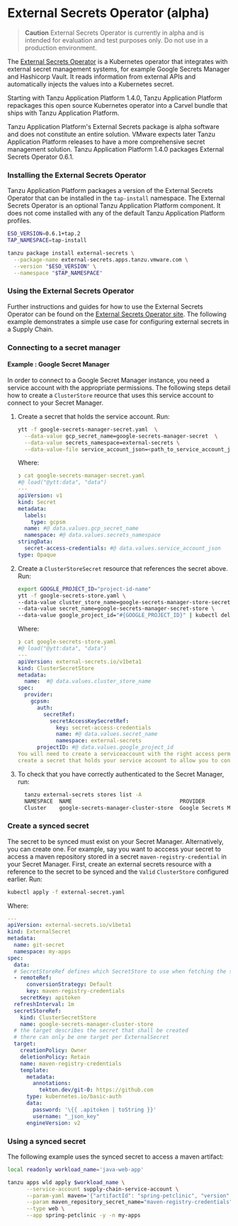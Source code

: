 # External Secrets Operator (alpha)

>**Caution** External Secrets Operator is currently in alpha and is intended for evaluation and test purposes only. Do not use in a production environment.

The [External Secrets Operator](https://external-secrets.io) is a Kubernetes
operator that integrates with external secret management systems, for example Google
Secrets Manager and Hashicorp Vault. It reads information from external APIs and
automatically injects the values into a Kubernetes secret.

Starting with Tanzu Application Platform 1.4.0, Tanzu Application Platform repackages this open
source Kubernetes operator into a Carvel bundle that ships with Tanzu Application Platform.

Tanzu Application Platform's External Secrets package is alpha software and does not constitute an
entire solution.  VMware expects later Tanzu Application Platform releases to have a more comprehensive secret
management solution. Tanzu Application Platform 1.4.0 packages External Secrets Operator 0.6.1.

### Installing the External Secrets Operator

Tanzu Application Platform packages a version of the External Secrets Operator
that can be installed in the `tap-install` namespace.  The External Secrets
Operator is an optional Tanzu Application Platform component. It does not come installed with any of
the default Tanzu Application Platform profiles.

```sh
ESO_VERSION=0.6.1+tap.2
TAP_NAMESPACE=tap-install

tanzu package install external-secrets \
  --package-name external-secrets.apps.tanzu.vmware.com \
  --version "$ESO_VERSION" \
  --namespace "$TAP_NAMESPACE"
```

### Using the External Secrets Operator

Further instructions and guides for how to use the External Secrets Operator
can be found on the [External Secrets Operator site](https://external-secrets.io). The following example demonstrates a simple use case for configuring external secrets in a Supply Chain.

### Connecting to a secret manager

#### Example : Google Secret Manager

In order to connect to a Google Secret Manager instance, you need a service account with the appropriate permissions. The following steps detail how to create a `ClusterStore` reource that uses this service account to connect to your Secret Manager.

1. Create a secret that holds the service account. Run:

    ```sh
    ytt -f google-secrets-manager-secret.yaml  \
      --data-value gcp_secret_name=google-secrets-manager-secret  \
      --data-value secrets_namespace=external-secrets \
      --data-value-file service_account_json=<path_to_service_account_json> | kubectl apply -f-
    ```

    Where:

    ```yaml
    ❯ cat google-secrets-manager-secret.yaml
    #@ load("@ytt:data", "data")
    ---
    apiVersion: v1
    kind: Secret
    metadata:
      labels:
        type: gcpsm
      name: #@ data.values.gcp_secret_name
      namespace: #@ data.values.secrets_namespace
    stringData:
      secret-access-credentials: #@ data.values.service_account_json
    type: Opaque
    ```

1. Create a `ClusterStoreSecret` resource that references the secret above. Run:

    ```sh
    export GOOGLE_PROJECT_ID="project-id-name"
    ytt -f google-secrets-store.yaml \
    --data-value cluster_store_name=google-secrets-manager-store-secret \
    --data-value secret_name=google-secrets-manager-secret-store \
    --data-value google_project_id="#{GOOGLE_PROJECT_ID}" | kubectl delete -f-
    ```

    Where:

    ```yaml
    ❯ cat google-secrets-store.yaml
    #@ load("@ytt:data", "data")
    ---
    apiVersion: external-secrets.io/v1beta1
    kind: ClusterSecretStore
    metadata:
      name:  #@ data.values.cluster_store_name
    spec:
      provider:
        gcpsm:
          auth:
            secretRef:
              secretAccessKeySecretRef:
                key: secret-access-credentials
                name: #@ data.values.secret_name
                namespace: external-secrets
          projectID: #@ data.values.google_project_id
    You will need to create a serviceaccount with the right access permissions to your Secrets Manager and asscoiated key to
    create a secret that holds your service account to allow you to connect to your Google Secret Manager instance.
    ```

3. To check that you have correctly authenticated to the Secret Manager, run:

    ```sh
      tanzu external-secrets stores list -A
      NAMESPACE  NAME                                  PROVIDER                STATUS
      Cluster    google-secrets-manager-cluster-store  Google Secrets Manager  Valid
    ```

### Create a synced secret

The secret to be synced must exist on your Secret Manager. Alternatively, you can create one. For example, say you want to acccess your secret to access a maven repository stored in a secret `maven-registry-credential` in your Secret Manager. First, create an external secrets resource with a reference to the secret to be synced and the `Valid` `ClusterStore` configured earlier. Run:

```sh
kubectl apply -f external-secret.yaml
```

Where:

```yaml
---
apiVersion: external-secrets.io/v1beta1
kind: ExternalSecret
metadata:
  name: git-secret
  namespace: my-apps
spec:
  data:
  # SecretStoreRef defines which SecretStore to use when fetching the secret data
  - remoteRef:
      conversionStrategy: Default
      key: maven-registry-credentials
    secretKey: apitoken
  refreshInterval: 1m
  secretStoreRef:
    kind: ClusterSecretStore
    name: google-secrets-manager-cluster-store
  # the target describes the secret that shall be created
  # there can only be one target per ExternalSecret
  target:
    creationPolicy: Owner
    deletionPolicy: Retain
    name: maven-registry-credentials
    template:
      metadata:
        annotations:
          tekton.dev/git-0: https://github.com
      type: kubernetes.io/basic-auth
      data:
        password: '\{{ .apitoken | toString }}'
        username: "_json_key"
      engineVersion: v2
```

### Using a synced secret

The following example uses the synced secret to access a maven artifact:

```sh
local readonly workload_name='java-web-app'

tanzu apps wld apply $workload_name \
      --service-account supply-chain-service-account \
      --param-yaml maven='{"artifactId": "spring-petclinic", "version": "3.7.4", "groupId": "org.springframework.samples"}' \
      --param maven_repository_secret_name="maven-registry-credentials"\
      --type web \
      --app spring-petclinic -y -n my-apps
```
